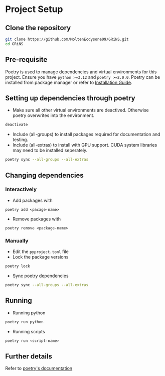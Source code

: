 # Project Setup

## Clone the repository
```bash
git clone https://github.com/MoltenEcdysone09/GRiNS.git
cd GRiNS
```

## Pre-requisite
Poetry is used to manage dependencies and virtual environments for this project. Ensure you have `python >=3.12` and `poetry >=2.0.0`. Poetry can be installed from package manager or refer to [Installation Guide](https://python-poetry.org/docs/#installation).

## Setting up dependencies through poetry
- Make sure all other virtual environments are deactived. Otherwise poetry overwrites into the environment.
```bash
deactivate
```
- Include (all-groups) to install packages required for documentation and testing.
- Include (all-extras) to install with GPU support. CUDA system libraries may need to be installed seperately.
```bash
poetry sync --all-groups --all-extras
```

## Changing dependencies
### Interactively
- Add packages with
```
poetry add <pacage-name>
```
- Remove packages with
```
poetry remove <package-name>
```
### Manually
- Edit the `pyproject.toml` file
- Lock the package versions
```bash
poetry lock
```
- Sync poetry dependencies
```bash
poetry sync --all-groups --all-extras
```

## Running 
- Running python
```bash
poetry run python
```
- Running scripts
```bash
poetry run <script-name>
```

## Further details
Refer to [poetry's documentation](https://python-poetry.org/docs/)